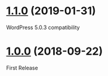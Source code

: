<a name="1.1.0"></a>
# [1.1.0](https://github.com/cyrale/gutenberg-basics/tree/1.1.0) (2019-01-31)

WordPress 5.0.3 compatibility

<a name="1.0.0"></a>
# [1.0.0](https://github.com/cyrale/gutenberg-basics/tree/1.0.0) (2018-09-22)

First Release
